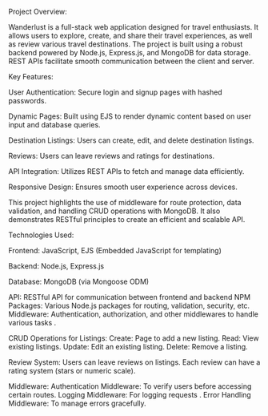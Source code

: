 Project Overview:

Wanderlust is a full-stack web application designed for travel enthusiasts. It allows users to explore, create, and share their travel experiences, as well as review various travel destinations. The project is built using a robust backend powered by Node.js, Express.js, and MongoDB for data storage. REST APIs facilitate smooth communication between the client and server.

Key Features:

User Authentication: Secure login and signup pages with hashed passwords.

Dynamic Pages: Built using EJS to render dynamic content based on user input and database queries.

Destination Listings: Users can create, edit, and delete destination listings.

Reviews: Users can leave reviews and ratings for destinations.

API Integration: Utilizes REST APIs to fetch and manage data efficiently.

Responsive Design: Ensures smooth user experience across devices.

This project highlights the use of middleware for route protection, data validation, and handling CRUD operations with MongoDB. It also demonstrates RESTful principles to create an efficient and scalable API.

Technologies Used:

Frontend: JavaScript, EJS (Embedded JavaScript for templating)

Backend: Node.js, Express.js

Database: MongoDB (via Mongoose ODM)

API: RESTful API for communication between frontend and backend
NPM Packages: Various Node.js packages for routing, validation, security, etc.
Middleware: Authentication, authorization, and other middlewares to handle various tasks .


CRUD Operations for Listings:
Create: Page to add a new listing.
Read: View existing listings.
Update: Edit an existing listing.
Delete: Remove a listing.

Review System:
Users can leave reviews on listings.
Each review can have a rating system (stars or numeric scale).

Middleware:
Authentication Middleware: To verify users before accessing certain routes.
Logging Middleware: For logging requests .
Error Handling Middleware: To manage errors gracefully.
